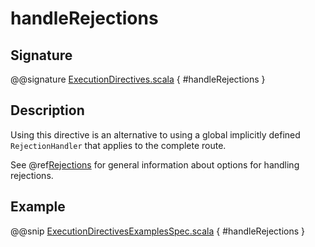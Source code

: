 <a id="handlerejections"></a>
# handleRejections

## Signature

@@signature [ExecutionDirectives.scala](../../../../../../../../../akka-http/src/main/scala/akka/http/scaladsl/server/directives/ExecutionDirectives.scala) { #handleRejections }

## Description

Using this directive is an alternative to using a global implicitly defined `RejectionHandler` that
applies to the complete route.

See @ref[Rejections](../../rejections.md#rejections-scala) for general information about options for handling rejections.

## Example

@@snip [ExecutionDirectivesExamplesSpec.scala](../../../../../../../test/scala/docs/http/scaladsl/server/directives/ExecutionDirectivesExamplesSpec.scala) { #handleRejections }